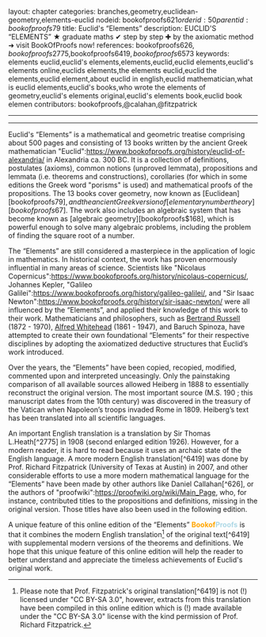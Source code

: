 layout: chapter
categories: branches,geometry,euclidean-geometry,elements-euclid
nodeid: bookofproofs$621
orderid: 50
parentid: bookofproofs$79
title: Euclid's “Elements”
description: EUCLID'S “ELEMENTS” ★ graduate maths ✔ step by step ✚ by the axiomatic method ➜ visit BookOfProofs now!
references: bookofproofs$626,bookofproofs$2775,bookofproofs$6419,bookofproofs$6573
keywords: elements euclid,euclid's elements,elements,euclid,euclid elements,euclid's elements online,euclids elements,the elements euclid,euclid the elements,euclid element,about euclid in english,euclid mathematician,what is euclid elements,euclid's books,who wrote the elements of geometry,euclid's elements original,euclid's elements book,euclid book elemen
contributors: bookofproofs,@calahan,@fitzpatrick


---


---

Euclid's “Elements” is a mathematical and geometric treatise comprising about 500 pages and consisting of 13 books written by the ancient Greek mathematician "Euclid":https://www.bookofproofs.org/history/euclid-of-alexandria/ in Alexandria ca. 300 BC. It is a collection of definitions, postulates (axioms), common notions (unproved lemmata), propositions and lemmata (i.e. theorems and constructions), corollaries (for which in some editions the Greek word "porisms" is used) and mathematical proofs of the propositions. The 13 books cover geometry, now known as [Euclidean][bookofproofs$79], and the ancient Greek version of [elementary number theory][bookofproofs$67]. The work also includes an algebraic system that has become known as [algebraic geometry][bookofproofs$168], which is powerful enough to solve many algebraic problems, including the problem of finding the square root of a number.

The “Elements” are still considered a masterpiece in the application of logic in mathematics. In historical context, the work has proven enormously influential in many areas of science. Scientists like "Nicolaus 
 Copernicus":https://www.bookofproofs.org/history/nicolaus-copernicus/, Johannes Kepler, "Galileo Galilei":https://www.bookofproofs.org/history/galileo-galilei/, and "Sir Isaac 
 Newton":https://www.bookofproofs.org/history/sir-isaac-newton/ were all influenced by the “Elements”, and applied their knowledge of this work to their work. Mathematicians and philosophers, such as <a href="https://mathshistory.st-andrews.ac.uk/Biographies/Russell/">Bertrand Russell</a> (1872 - 1970), <a href="https://mathshistory.st-andrews.ac.uk/Biographies/Whitehead/">Alfred Whitehead</a> (1861 - 1947), and Baruch Spinoza, have attempted to create their own foundational “Elements” for their respective disciplines by adopting the axiomatized deductive structures that Euclid’s work introduced.

Over the years, the “Elements” have been copied, recopied, modified, commented upon and interpreted unceasingly. Only the painstaking comparison of all available sources allowed Heiberg in 1888 to essentially reconstruct the original version. The most important source (M.S. 190 ; this manuscript dates from the 10th century) was discovered in the treasury of the Vatican when Napoleon’s troops invaded Rome in 1809. Heiberg’s text has been translated into all scientific languages.

An important English translation is a translation by Sir Thomas L.Heath[^2775] in 1908 (second enlarged edition 1926). However, for a modern reader, it is hard to read because it uses an archaic state of the English language. A more modern English translation[^6419] was done by Prof. Richard Fitzpatrick (University of Texas at Austin) in 2007, and other considerable efforts to use a more modern mathematical language for the “Elements” have been made by other authors like Daniel Callahan[^626], or the authors of "proofwiki":https://proofwiki.org/wiki/Main_Page, who, for instance, contributed titles to the propositions and definitions, missing in the original version. Those titles have also been used in the following edition.

A unique feature of this online edition of the “Elements” <strong><span style='color:orange'>Bookof</span><span style='color:lightblue'>Proofs</span></strong> is that it combines the modern English translation[^1] of the original text[^6419] with supplemental modern versions of the theorems and definitions. We hope that this unique feature of this online edition will help the reader to better understand and appreciate the timeless achievements of Euclid's original work.

[^1]: Please note that Prof. Fitzpatrick's original translation[^6419] is not (!)  licensed under "CC BY-SA 3.0", however, extracts from this translation have been compiled in this online edition which is (!) made available under the "CC BY-SA 3.0" license with the kind permission of Prof. Richard Fitzpatrick.
